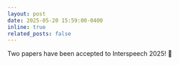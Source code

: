 ```yaml
---
layout: post
date: 2025-05-20 15:59:00-0400
inline: true
related_posts: false
---
```


Two papers have been accepted to Interspeech 2025! :tada: